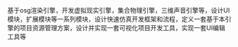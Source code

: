 基于osg渲染引擎，开发虚拟现实引擎，集合物理引擎，三维声音引擎等，设计UI模块，扩展模块等一系列模块，设计快速仿真开发框架和流程，定义一套基于本引擎的项目资源管理方案，设计并实现一套可视化项目开发工具，实现一套UI编辑工具等